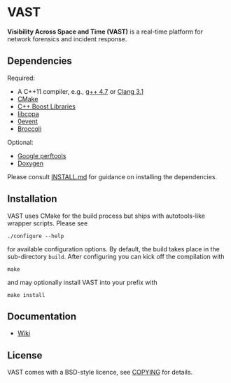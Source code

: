VAST
====

**Visibility Across Space and Time (VAST)** is a real-time platform for network
forensics and incident response.

Dependencies
------------

Required:

- A C++11 compiler, e.g., [g++ 4.7](http://gcc.gnu.org) or
  [Clang 3.1](http://clang.llvm.org/)
- [CMake](http://www.cmake.org)
- [C++ Boost Libraries](http://www.boost.org)
- [libcppa](https://github.com/Neverlord/libcppa)
- [0event](https://github.com/mavam/ze)
- [Broccoli](http://www.bro-ids.org)

Optional:

- [Google perftools](http://code.google.com/p/google-perftools)
- [Doxygen](http://www.doxygen.org)

Please consult
[INSTALL.md](https://github.com/mavam/vast/blob/master/INSTALL.md) for guidance
on installing the dependencies.

Installation
------------

VAST uses CMake for the build process but ships with autotools-like wrapper
scripts. Please see

    ./configure --help

for available configuration options. By default, the build takes place in the
sub-directory `build`. After configuring you can kick off the compilation with

    make

and may optionally install VAST into your prefix with

    make install

Documentation
-------------

- [Wiki](https://github.com/mavam/vast/wiki)

License
-------

VAST comes with a BSD-style licence, see
[COPYING](https://raw.github.com/mavam/vast/master/COPYING) for details.
